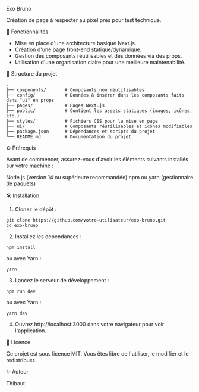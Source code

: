 Exo Bruno


Création de page à respecter au pixel près pour test technique.

🚀 Fonctionnalités

  - Mise en place d'une architecture basique Next.js.
  - Création d'une page front-end statique/dynamique.
  - Gestion des composants réutilisables et des données via des props.
  - Utilisation d'une organisation claire pour une meilleure maintenabilité.

📁 Structure du projet

```
.
├── components/       # Composants non réutilisables
├── config/           # Données à insérer dans les composants faits dans "ui" en props
├── pages/            # Pages Next.js
├── public/           # Contient les assets statiques (images, icônes, etc.)
├── styles/           # Fichiers CSS pour la mise en page
├── ui/               # Composants réutilisables et icônes modifiables
├── package.json      # Dépendances et scripts du projet
└── README.md         # Documentation du projet
```


⚙️ Prérequis

Avant de commencer, assurez-vous d'avoir les éléments suivants installés sur votre machine :

Node.js (version 14 ou supérieure recommandée)
npm ou yarn (gestionnaire de paquets)

🛠️ Installation

1. Clonez le dépôt :

```
git clone https://github.com/votre-utilisateur/exo-bruno.git
cd exo-bruno
```

2. Installez les dépendances :

```
npm install
```

  ou avec Yarn :

```
yarn
```

3. Lancez le serveur de développement :

```
npm run dev
```

  ou avec Yarn :

```
yarn dev
```

4. Ouvrez http://localhost:3000 dans votre navigateur pour voir l'application.

📜 Licence

Ce projet est sous licence MIT. Vous êtes libre de l'utiliser, le modifier et le redistribuer.

✨ Auteur

Thibaut
